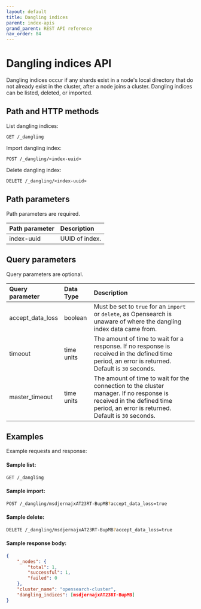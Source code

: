 ```yaml
---
layout: default
title: Dangling indices
parent: index-apis
grand_parent: REST API reference
nav_order: 84
---
```


# Dangling indices API

Dangling indices occur if any shards exist in a node's local directory that do not already exist in the cluster, after a node joins a cluster. Dangling indices can be listed, deleted, or imported.

## Path and HTTP methods

List dangling indices:

```
GET /_dangling
```

Import dangling index:

```
POST /_dangling/<index-uuid>
```

Delete dangling index:

```
DELETE /_dangling/<index-uuid>
```

## Path parameters

Path parameters are required.

Path parameter | Description
:--- | :---
index-uuid | UUID of index.

## Query parameters

Query parameters are optional.

Query parameter | Data Type | Description
:--- | :--- | :---
accept_data_loss | boolean | Must be set to `true` for an `import` or `delete`, as Opensearch is unaware of where the dangling index data came from.
timeout | time units | The amount of time to wait for a response. If no response is received in the defined time period, an error is returned. Default is `30` seconds.
master_timeout | time units | The amount of time to wait for the connection to the cluster manager. If no response is received in the defined time period, an error is returned. Default is `30` seconds.

## Examples

Example requests and response:

#### Sample list:

````bash
GET /_dangling
````

#### Sample import:

````bash
POST /_dangling/msdjernajxAT23RT-BupMB?accept_data_loss=true
````
 
#### Sample delete:

````bash
DELETE /_dangling/msdjernajxAT23RT-BupMB?accept_data_loss=true
````

#### Sample response body:

````json
{
    "_nodes": {
        "total": 1,
        "successful": 1,
        "failed": 0
    },
    "cluster_name": "opensearch-cluster",
    "dangling_indices": [msdjernajxAT23RT-BupMB]
}
````